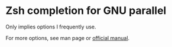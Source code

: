 # Zsh completion for GNU parallel

Only implies options I frequently use.

For more options, see man page or [official manual](https://www.gnu.org/software/parallel/man.html).
